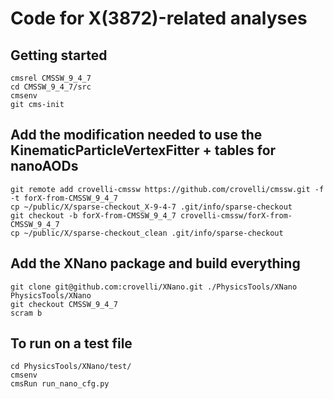 # Code for X(3872)-related analyses

## Getting started

```shell
cmsrel CMSSW_9_4_7
cd CMSSW_9_4_7/src
cmsenv
git cms-init
```


## Add the modification needed to use the KinematicParticleVertexFitter + tables for nanoAODs

```shell
git remote add crovelli-cmssw https://github.com/crovelli/cmssw.git -f -t forX-from-CMSSW_9_4_7
cp ~/public/X/sparse-checkout_X-9-4-7 .git/info/sparse-checkout
git checkout -b forX-from-CMSSW_9_4_7 crovelli-cmssw/forX-from-CMSSW_9_4_7
cp ~/public/X/sparse-checkout_clean .git/info/sparse-checkout
```

## Add the XNano package and build everything

```shell
git clone git@github.com:crovelli/XNano.git ./PhysicsTools/XNano
PhysicsTools/XNano
git checkout CMSSW_9_4_7
scram b
```


## To run on a test file
```shell
cd PhysicsTools/XNano/test/
cmsenv 
cmsRun run_nano_cfg.py
```